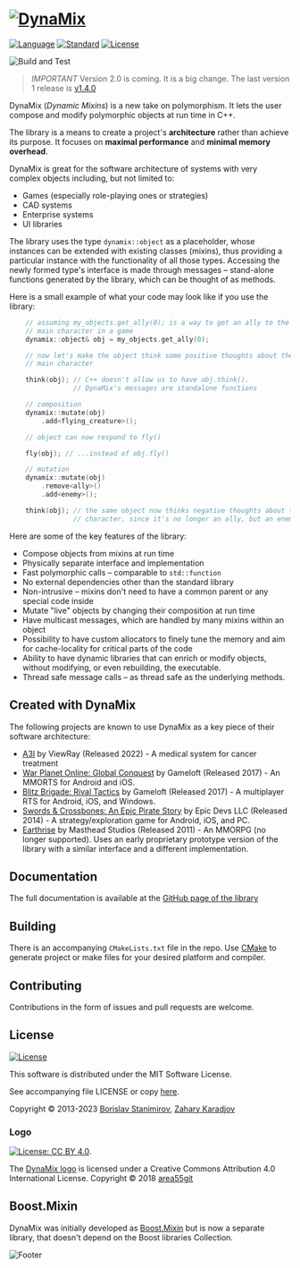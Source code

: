 # [![DynaMix](https://s22.postimg.cc/u1sqhb7jl/README.jpg)](https://ibob.github.io/dynamix/)

[![Language](https://img.shields.io/badge/language-C++-blue.svg)](https://isocpp.org/) [![Standard](https://img.shields.io/badge/C%2B%2B-17-blue.svg)](https://en.wikipedia.org/wiki/C%2B%2B#Standardization) [![License](https://img.shields.io/badge/license-MIT-blue.svg)](https://opensource.org/licenses/MIT)

![Build and Test](https://github.com/iboB/dynamix/workflows/Build%20and%20Test/badge.svg)

> *IMPORTANT* Version 2.0 is coming. It is a big change. The last version 1 release is [v1.4.0](https://github.com/iboB/dynamix/releases/tag/v1.4.0)

DynaMix (*Dynamic Mixins*) is a new take on polymorphism. It lets the user compose and modify polymorphic objects at run time in C++.

The library is a means to create a project's **architecture** rather than achieve its purpose. It focuses on **maximal performance** and **minimal memory overhead**.

DynaMix is great for the software architecture of systems with very complex objects including, but not limited to:

* Games (especially role-playing ones or strategies)
* CAD systems
* Enterprise systems
* UI libraries

The library uses the type `dynamix::object` as a placeholder, whose instances can be extended with existing classes (mixins), thus providing a particular instance with the functionality of all those types. Accessing the newly formed type's interface is made through messages &ndash; stand-alone functions generated by the library, which can be thought of as methods.

Here is a small example of what your code may look like if you use the library:

```c++
    // assuming my_objects.get_ally(0); is a way to get an ally to the
    // main character in a game
    dynamix::object& obj = my_objects.get_ally(0);

    // now let's make the object think some positive thoughts about the
    // main character

    think(obj); // C++ doesn't allow us to have obj.think().
                // DynaMix's messages are standalone functions

    // composition
    dynamix::mutate(obj)
        .add<flying_creature>();

    // object can now respond to fly()

    fly(obj); // ...instead of obj.fly()

    // mutation
    dynamix::mutate(obj)
        .remove<ally>()
        .add<enemy>();

    think(obj); // the same object now thinks negative thoughts about the main
                // character, since it's no longer an ally, but an enemy
```

Here are some of the key features of the library:

* Compose objects from mixins at run time
* Physically separate interface and implementation
* Fast polymorphic calls &ndash; comparable to `std::function`
* No external dependencies other than the standard library
* Non-intrusive &ndash; mixins don't need to have a common parent or any special code inside
* Mutate "live" objects by changing their composition at run time
* Have multicast messages, which are handled by many mixins within an object
* Possibility to have custom allocators to finely tune the memory and aim for cache-locality for critical parts of the code
* Ability to have dynamic libraries that can enrich or modify objects, without modifying, or even rebuilding, the executable.
* Thread safe message calls &ndash; as thread safe as the underlying methods.

## Created with DynaMix

The following projects are known to use DynaMix as a key piece of their software architecture:

* [A3I](https://ibob.bg/blog/2022/01/25/what-we-do-at-viewray/) by ViewRay (Released 2022) - A medical system for cancer treatment
* [War Planet Online: Global Conquest](http://warplanetonline.com/) by Gameloft (Released 2017) - An MMORTS for Android and iOS.
* [Blitz Brigade: Rival Tactics](http://www.rival-tactics.com/) by Gameloft (Released 2017) - A multiplayer RTS for Android, iOS, and Windows.
* [Swords & Crossbones: An Epic Pirate Story](http://store.steampowered.com/app/383720/Swords__Crossbones_An_Epic_Pirate_Story/) by Epic Devs LLC (Released 2014) - A strategy/exploration game for Android, iOS, and PC.
* [Earthrise](https://www.play-earthrise.com/) by Masthead Studios (Released 2011) - An MMORPG (no longer supported). Uses an early proprietary prototype version of the library with a similar interface and a different implementation.

## Documentation

The full documentation is available at the [GitHub page of the library](https://ibob.github.io/dynamix/)

## Building

There is an accompanying `CMakeLists.txt` file in the repo.  Use [CMake](https://cmake.org/) to generate project or make files for your desired platform and compiler.

## Contributing

Contributions in the form of issues and pull requests are welcome.

## License

[![License](https://img.shields.io/badge/license-MIT-blue.svg)](https://opensource.org/licenses/MIT)

This software is distributed under the MIT Software License.

See accompanying file LICENSE or copy [here](https://opensource.org/licenses/MIT).

Copyright &copy; 2013-2023 [Borislav Stanimirov](http://github.com/iboB), [Zahary Karadjov](http://github.com/zah)

### Logo

[![License: CC BY 4.0](https://licensebuttons.net/l/by/4.0/80x15.png)](https://creativecommons.org/licenses/by/4.0/).

The [DynaMix logo](https://github.com/iboB/dynamix/tree/master/doc/logos) is licensed under a Creative Commons Attribution 4.0 International License. Copyright &copy; 2018 [area55git](https://github.com/area55git)


## Boost.Mixin

DynaMix was initially developed as [Boost.Mixin](https://github.com/iboB/boost.mixin) but is now a separate library, that doesn't depend on the Boost libraries Collection.

![Footer](https://s22.postimg.cc/gkvrylx9t/README_2.jpg)
